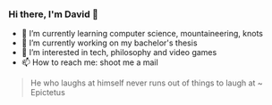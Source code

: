 ### Hi there, I'm David 👋

- 🌱 I’m currently learning computer science, mountaineering, knots
- 🔭 I’m currently working on my bachelor's thesis
- 👀 I’m interested in tech, philosophy and video games
- 📫 How to reach me: shoot me a mail


> He who laughs at himself never runs out of things to laugh at
> ~ Epictetus

<!--
**DavidVuescu/DavidVuescu** is a ✨ _special_ ✨ repository because its `README.md` (this file) appears on your GitHub profile.

Here are some ideas to get you started:

- 🔭 I’m currently working on ...
- 🌱 I’m currently learning ...
- 👯 I’m looking to collaborate on ...
- 🤔 I’m looking for help with ...
- 💬 Ask me about ...
- 📫 How to reach me: ...
- 😄 Pronouns: ...
- ⚡ Fun fact: ...
-->
